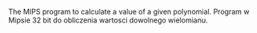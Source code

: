 The MIPS program to calculate a value of a given polynomial.
Program w Mipsie 32 bit do obliczenia wartosci dowolnego wielomianu.
